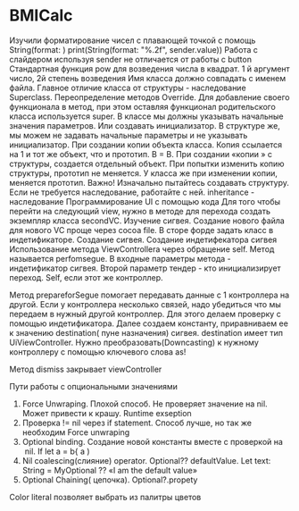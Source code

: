 # BMICalc
Изучили форматирование чисел с плавающей точкой с помощь String(format: )
print(String(format: "%.2f", sender.value))
Работа с слайдером используя sender не отличается от работы с button
Стандартная функция pow для возведения числа в квадрат. 1 й аргумент число, 2й степень возведения
Имя класса должно совпадать с именем файла. Главное отличие класса от структуры - наследование   Superclass. Переопределение методов Override.
Для добавление своего функционала в метод, при этом оставляя функционал родительского класса используется super. В классе мы должны указывать начальные значения параметров. Или создавать инициализатор. В структуре же, мы можем не задавать начальные параметры и не указывать инициализатор. При создании копии объекта класса. Копия ссылается на 1 и тот же объект, что и прототип. B = B. При создании «копии » с структуры, создается отдельный объект. При попытки изменить копию структуры, прототип не меняется. У класса же при изменении копии, меняется прототип.
Важно! Изначально пытайтесь создавать структуру. Если не требуется наследование, работайте с ней.
inheritance - наследование
Программирование UI с помощью кода
Для того чтобы перейти на следующий view, нужно в методе для перехода создать экземпляр класса secondVC.
Изучение сигвея. Создание нового файла для нового VC проще через cocoa file. В сторе форде задать класс в индетификаторе.
Создание сигвея. Создание индетифекатора сигвея
Использование метода ViewControllera через обращение self.
 Метод называется perfomsegue. В входные параметры метода - индетификатор сигвея. Второй параметр тендер - кто инициализирует переход. Self, если этот же контроллер.

Метод prepareforSegue помогает передавать данные с 1 контроллера на другой. Если у контроллера несколько связей, надо убедиться что мы передаем в нужный другой контроллер. Для этого делаем проверку с помощью индетификатора. Далее создаем константу, приравниваем ее к значению destination( пуне назначения) сигвея. destination имеет тип UiViewController. Нужно преобразовать(Downcasting) к нужному контроллеру с помощью ключевого слова as!

Метод dismiss закрывает viewController

Пути работы с опциональными значениями
1. Force Unwraping. Плохой способ. Не проверяет значение на nil. Может привести к крашу. Runtime exseption
2. Проверка != nil через if statement. Способ лучше, но так же необходим Force unwraping
3. Optional binding. Создание новой константы вместе с проверкой на  nil.  If let a = b{ a )
4. Nil coalescing(слияние) operator. Optional?? defaultValue. Let text: String = MyOptional ?? «I am the default value»
5. Optional Chaining( цепочка). Optional?.propety


Color literal позволяет выбрать из палитры цветов
